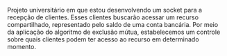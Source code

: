 Projeto universitário em que estou desenvolvendo um socket para a recepção de clientes. Esses clientes buscarão acessar um recurso compartilhado, representado pelo saldo de uma conta bancária. Por meio da aplicação do algoritmo de exclusão mútua, estabelecemos um controle sobre quais clientes podem ter acesso ao recurso em determinado momento.
